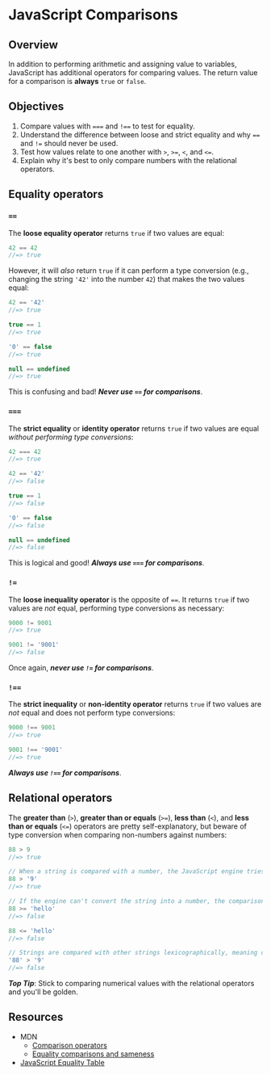 # JavaScript Comparisons

## Overview
In addition to performing arithmetic and assigning value to variables, JavaScript has additional operators for comparing values. The return value for a comparison is **always** `true` or `false`.

## Objectives
1. Compare values with `===` and `!==` to test for equality.
2. Understand the difference between loose and strict equality and why `==` and `!=` should never be used.
3. Test how values relate to one another with `>`, `>=`, `<`, and `<=`.
4. Explain why it's best to only compare numbers with the relational operators.

## Equality operators

### `==`
The **loose equality operator** returns `true` if two values are equal:
```js
42 == 42
//=> true
```

However, it will _also_ return `true` if it can perform a type conversion (e.g., changing the string `'42'` into the number `42`) that makes the two values equal:
```js
42 == '42'
//=> true

true == 1
//=> true

'0' == false
//=> true

null == undefined
//=> true
```

This is confusing and bad! ***Never use `==` for comparisons***.

### `===`
The **strict equality** or **identity operator** returns `true` if two values are equal _without performing type conversions_:
```js
42 === 42
//=> true

42 == '42'
//=> false

true == 1
//=> false

'0' == false
//=> false

null == undefined
//=> false
```

This is logical and good! ***Always use `===` for comparisons***.

### `!=`
The **loose inequality operator** is the opposite of `==`. It returns `true` if two values are _not_ equal, performing type conversions as necessary:
```js
9000 != 9001
//=> true

9001 != '9001'
//=> false
```

Once again, ***never use `!=` for comparisons***.

### `!==`
The **strict inequality** or **non-identity operator** returns `true` if two values are _not_ equal and does not perform type conversions:
```js
9000 !== 9001
//=> true

9001 !== '9001'
//=> true
```

***Always use `!==` for comparisons***.

## Relational operators
The **greater than** (`>`), **greater than or equals** (`>=`), **less than** (`<`), and **less than or equals** (`<=`) operators are pretty self-explanatory, but beware of type conversion when comparing non-numbers against numbers:
```js
88 > 9
//=> true

// When a string is compared with a number, the JavaScript engine tries to convert the string to a number:
88 > '9'
//=> true

// If the engine can't convert the string into a number, the comparison will always return 'false':
88 >= 'hello'
//=> false

88 <= 'hello'
//=> false

// Strings are compared with other strings lexicographically, meaning character-by-character from left-to-right. The following returns 'false' because the Unicode value of '8', the first character in '88', is less than the Unicode value of '9'.
'88' > '9'
//=> false
```

***Top Tip***: Stick to comparing numerical values with the relational operators and you'll be golden.

## Resources
- MDN
  + [Comparison operators](https://developer.mozilla.org/en-US/docs/Web/JavaScript/Reference/Operators/Comparison_Operators)
  + [Equality comparisons and sameness](https://developer.mozilla.org/en-US/docs/Web/JavaScript/Equality_comparisons_and_sameness)
- [JavaScript Equality Table](http://dorey.github.io/JavaScript-Equality-Table/)
